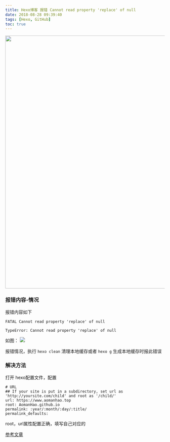 ```yaml
---
title: Hexo博客 报错 Cannot read property 'replace' of null
date: 2018-08-28 09:39:40
tags: [Hexo, GitHub]
toc: true
---
```


<img width="800" height="800" src="http://ph04wnm2q.bkt.clouddn.com/bg/magazine-unlock-01-2.3.1003-_888F66AA592CE88202C711A7FB9371B2.jpg"/>

<!--more-->

### 报错内容-情况

报错内容如下
```
FATAL Cannot read property 'replace' of null

TypeError: Cannot read property 'replace' of null

```
如图：
![](http://p3qhnc0eg.bkt.clouddn.com/blog/img/hexo_error_replace.png)

报错情况，执行 `hexo clean` 清理本地缓存或者 `hexo g` 生成本地缓存时报此错误



### 解决方法

打开 hexo配置文件，配置
```
# URL
## If your site is put in a subdirectory, set url as 'http://yoursite.com/child' and root as '/child/'
url: https://www.aomanhao.top
root: AomanHao.github.io
permalink: :year/:month/:day/:title/
permalink_defaults:

```

root，url属性配置正确，填写自己对应的


[参考文章](https://www.jianshu.com/p/449accb044b4)
